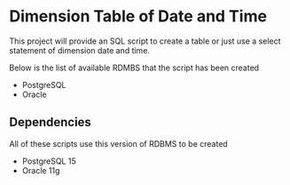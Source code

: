 # Dimension Table of Date and Time

This project will provide an SQL script to create a table or just use a select statement of dimension date and time.

Below is the list of available RDMBS that the script has been created
- PostgreSQL
- Oracle

## Dependencies

All of these scripts use this version of RDBMS to be created
- PostgreSQL 15
- Oracle 11g
